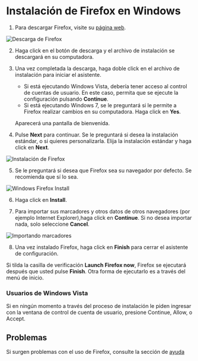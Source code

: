 Instalación de Firefox en Windows
=================================

 1. Para descargar Firefox, visite su [página web](https://www.mozilla.com/firefox/).

 ![Descarga de Firefox](ff_win_inst_1.png)

 2. Haga click en el botón de descarga y el archivo de instalación se descargará en su computadora.

 3. Una vez completada la descarga, haga doble click en el archivo de instalación para iniciar el asistente.

    * Si está ejecutando Windows Vista, debería tener acceso al control de cuentas de usuario. En este caso, permita que se ejecute la configuración pulsando **Continue**.
    * Si está ejecutando Windows 7, se le preguntará si le permite a Firefox realizar cambios en su computadora. Haga click en **Yes**.

    Aparecerá una pantalla de bienvenida.

 4. Pulse **Next** para continuar. Se le preguntará si desea la instalación estándar, o si quieres personalizarla. Elija la instalación estándar y haga click en **Next**.

 ![Instalación de Firefox](ff_win_inst_2.png)

 5. Se le preguntará si desea que Firefox sea su navegador por defecto. Se recomienda que sí lo sea.

 ![Windows Firefox Install](ff_win_inst_3.png)

 6. Haga click en **Install**.

 7. Para importar sus marcadores y otros datos de otros navegadores (por ejemplo Internet Explorer),haga click en **Continue**. Si no desea importar nada, solo seleccione **Cancel**.

 ![Importando marcadores](ff_win_inst_4.png)

 8. Una vez instalado Firefox, haga click en **Finish** para cerrar el asistente de configuración.

Si tilda la casilla de verificación **Launch Firefox now**, Firefox se ejecutará después que usted pulse **Finish**. Otra forma de ejecutarlo es a través del menú de inicio.

### Usuarios de Windows Vista

Si en ningún momento a través del proceso de instalación le piden ingresar con la ventana de control de cuenta de usuario, presione Continue, Allow, o Accept.

Problemas
---------

Si surgen problemas con el uso de Firefox, consulte la sección de [ayuda](https://support.mozilla.com/kb/Firefox+will+not+start)




